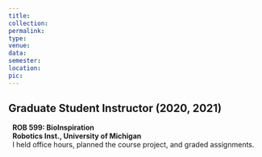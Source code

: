 ```yaml
---
title:
collection:
permalink:
type:
venue:
data:
semester:
location:
pic:
---
```


## Graduate Student Instructor (2020, 2021)
&nbsp;&nbsp;**ROB 599: BioInspiration**
<br> &nbsp;&nbsp;**Robotics Inst., University of Michigan**
<br> &nbsp;&nbsp;I held office hours, planned the course project, and graded assignments.


